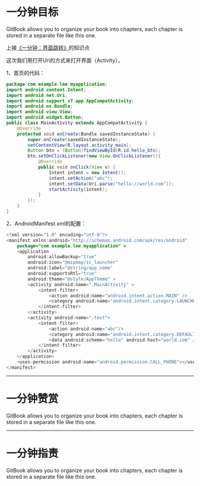 # 一分钟目标

GitBook allows you to organize your book into chapters, each chapter is stored in a separate file like this one.

上接[《一分钟：界面跳转》](https://www.gitbook.com/book/dragon8github/android-one-minute/edit#/edit/master/yi-fen-zhong-ff1a-jie-mian-tiao-zhuan.md?_k=0mpcd3)的知识点

这次我们用打开Uri的方式来打开界面（Activity）。

1、首页的代码：

```java
package com.example.lee.myapplication;
import android.content.Intent;
import android.net.Uri;
import android.support.v7.app.AppCompatActivity;
import android.os.Bundle;
import android.view.View;
import android.widget.Button;
public class MainActivity extends AppCompatActivity {
    @Override
    protected void onCreate(Bundle savedInstanceState) {
        super.onCreate(savedInstanceState);
        setContentView(R.layout.activity_main);
        Button btn = (Button)findViewById(R.id.hello_btn);
        btn.setOnClickListener(new View.OnClickListener(){
            @Override
            public void onClick(View v) {
                Intent intent = new Intent();
                intent.setAction("abc");
                intent.setData(Uri.parse("hello://world.com"));
                startActivity(intent);
            }
        });
    }
}
```

2、AndroidManifest.xml的配置：

```java
<?xml version="1.0" encoding="utf-8"?>
<manifest xmlns:android="http://schemas.android.com/apk/res/android"
    package="com.example.lee.myapplication" >
    <application
        android:allowBackup="true"
        android:icon="@mipmap/ic_launcher"
        android:label="@string/app_name"
        android:supportsRtl="true"
        android:theme="@style/AppTheme" >
        <activity android:name=".MainActivity" >
            <intent-filter>
                <action android:name="android.intent.action.MAIN" />
                <category android:name="android.intent.category.LAUNCHER" />
            </intent-filter>
        </activity>
        <activity android:name=".test">
            <intent-filter>
                <action android:name="abc"/>
                <category android:name="android.intent.category.DEFAULT"/>
                <data android:scheme="hello" android:host="world.com" />
            </intent-filter>
        </activity>
    </application>
    <uses-permission android:name="android.permission.CALL_PHONE"></uses-permission>
</manifest>
```

---

# 一分钟赞赏

GitBook allows you to organize your book into chapters, each chapter is stored in a separate file like this one.

---

# 一分钟指责

GitBook allows you to organize your book into chapters, each chapter is stored in a separate file like this one.

